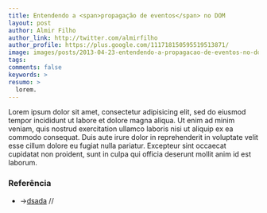 ```yaml
---
title: Entendendo a <span>propagação de eventos</span> no DOM
layout: post
author: Almir Filho
author_link: http://twitter.com/almirfilho
author_profile: https://plus.google.com/111718150595519513871/
image: images/posts/2013-04-23-entendendo-a-propagacao-de-eventos-no-dom.jpg
tags:
comments: false
keywords: >
resumo: >
  lorem.
---
```


Lorem ipsum dolor sit amet, consectetur adipisicing elit, sed do eiusmod
tempor incididunt ut labore et dolore magna aliqua. Ut enim ad minim veniam,
quis nostrud exercitation ullamco laboris nisi ut aliquip ex ea commodo
consequat. Duis aute irure dolor in reprehenderit in voluptate velit esse
cillum dolore eu fugiat nulla pariatur. Excepteur sint occaecat cupidatat non
proident, sunt in culpa qui officia deserunt mollit anim id est laborum.

<aside class="fonte">
    <h3>Referência</h3>
    <ul>
        <li>→<a href="#" alt="" title="">dsada</a> <span class="comment">// </span></li>
    </ul>
</aside>